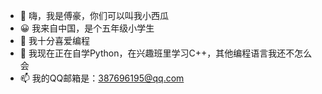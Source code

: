 - 👋 嗨，我是傅豪，你们可以叫我小西瓜
- 😀 我来自中国，是个五年级小学生
- 👀 我十分喜爱编程
- 🌱 我现在正在自学Python，在兴趣班里学习C++，其他编程语言我还不怎么会
- 📫 我的QQ邮箱是：387696195@qq.com

<!---
您可以单击预览链接查看所做的更改。
--->
